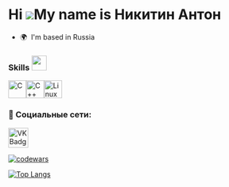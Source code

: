 Hi ![](https://user-images.githubusercontent.com/18350557/176309783-0785949b-9127-417c-8b55-ab5a4333674e.gif)My name is Никитин Антон
=====================================================================================================================================

* 🌍  I'm based in Russia


### Skills <img src="https://media.giphy.com/media/WUlplcMpOCEmTGBtBW/giphy.gif" width="30px">


<p align="left">
<a href="https://docs.microsoft.com/en-us/cpp/?view=msvc-170" target="_blank" rel="noreferrer"><img src="https://raw.githubusercontent.com/danielcranney/readme-generator/main/public/icons/skills/c-colored.svg" width="36" height="36" alt="C" /></a><a href="https://docs.microsoft.com/en-us/cpp/?view=msvc-170" target="_blank" rel="noreferrer"><img src="https://raw.githubusercontent.com/danielcranney/readme-generator/main/public/icons/skills/cplusplus-colored.svg" width="36" height="36" alt="C++" /></a><a href="https://www.linux.org" target="_blank" rel="noreferrer"><img src="https://raw.githubusercontent.com/danielcranney/readme-generator/main/public/icons/skills/linux-colored.svg" width="36" height="36" alt="Linux" /></a>
</p>


### 🤝 Социальные сети:

 <div id="badges">
 <a href="https://vk.com/jentoni" target="_blank">
      <img src="https://cdn-icons-png.flaticon.com/512/145/145813.png" width="40" height="40" alt="VK Badge"/>
    </a>
   </div>



[![codewars](https://www.codewars.com/users/JenToni/badges/large)](https://www.codewars.com/users/JenToni) 


[![Top Langs](https://github-readme-stats.vercel.app/api/top-langs/?JenToni=anuraghazra&layout=compact)](https://github.com/anuraghazra/github-readme-stats)

